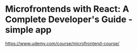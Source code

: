 # Microfrontends with React: A Complete Developer's Guide - simple app

https://www.udemy.com/course/microfrontend-course/
